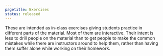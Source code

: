 ```yaml
---
pagetitle: Exercises
status: released
---
```

These are intended as in-class exercises giving students practice in different parts of the material.  Most of them are interactive.  Their intent is less to drill people on the material than to get people to make the common mistakes while there are instructors around to help them, rather than having them suffer alone while working on their homework.
